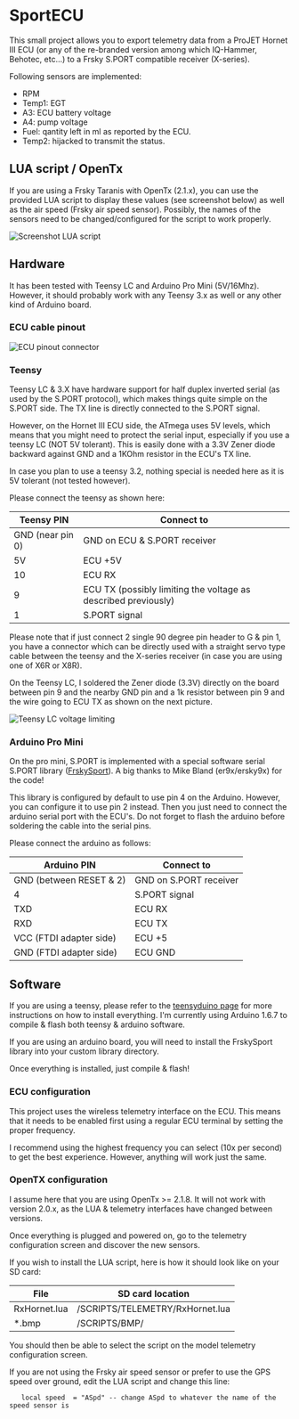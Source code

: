 # SportECU

This small project allows you to export telemetry data from a ProJET Hornet III ECU
(or any of the re-branded version among which IQ-Hammer, Behotec, etc...) to a
Frsky S.PORT compatible receiver (X-series).

Following sensors are implemented:
 - RPM
 - Temp1: EGT
 - A3: ECU battery voltage
 - A4: pump voltage
 - Fuel: qantity left in ml as reported by the ECU.
 - Temp2: hijacked to transmit the status.

## LUA script / OpenTx
If you are using a Frsky Taranis with OpenTx (2.1.x), you can use the provided LUA script
to display these values (see screenshot below) as well as the air speed (Frsky air speed sensor).
Possibly, the names of the sensors need to be changed/configured for the script to work properly.

![Screenshot LUA script](https://github.com/raphaelcoeffic/sport_ecu/blob/master/lua/screenshot.png?raw=true)

## Hardware

It has been tested with Teensy LC and Arduino Pro Mini (5V/16Mhz). However, it should
probably work with any Teensy 3.x as well or any other kind of Arduino board.

### ECU cable pinout

![ECU pinout connector](https://github.com/raphaelcoeffic/sport_ecu/blob/master/doc/ecu_connector_pinout.png?raw=true)

### Teensy

Teensy LC & 3.X have hardware support for half duplex inverted serial (as used by the S.PORT protocol),
which makes things quite simple on the S.PORT side. The TX line is directly connected to the S.PORT signal.

However, on the Hornet III ECU side, the ATmega uses 5V levels, which means that you might need to protect
the serial input, especially if you use a teensy LC (NOT 5V tolerant). This is easily done with a 3.3V Zener
diode backward against GND and a 1KOhm resistor in the ECU's TX line.

In case you plan to use a teensy 3.2, nothing special is needed here as it is 5V tolerant (not tested however).

Please connect the teensy as shown here:

| Teensy PIN        | Connect to                    |
| ----------------- | ----------------------------- |
| GND (near pin 0)  | GND on ECU & S.PORT receiver  |
| 5V                | ECU +5V                       |
| 10                | ECU RX                        |
| 9                 | ECU TX (possibly limiting the voltage as described previously) |
| 1                 | S.PORT signal                 |

Please note that if just connect 2 single 90 degree pin header to G & pin 1, you have a connector 
which can be directly used with a straight servo type cable between the teensy and the X-series 
receiver (in case you are using one of X6R or X8R).

On the Teensy LC, I soldered the Zener diode (3.3V) directly on the board between pin 9 and the 
nearby GND pin and a 1k resistor between pin 9 and the wire going to ECU TX as shown on the next picture.

![Teensy LC voltage limiting](https://github.com/raphaelcoeffic/sport_ecu/blob/master/doc/teensy_lc_voltage_limiting.png?raw=true)

### Arduino Pro Mini

On the pro mini, S.PORT is implemented with a special software serial S.PORT library 
([FrskySport](https://github.com/raphaelcoeffic/FrskySport)). A big thanks to Mike Bland (er9x/ersky9x) for the code!

This library is configured by default to use pin 4 on the Arduino. However, you can configure it to use pin 2 instead.
Then you just need to connect the arduino serial port with the ECU's. Do not forget to flash the arduino before soldering
the cable into the serial pins.

Please connect the arduino as follows:

| Arduino PIN             | Connect to              |
| ----------------------- | ----------------------- |
| GND (between RESET & 2) | GND on S.PORT receiver  |
| 4                       | S.PORT signal           |
| TXD                     | ECU RX                  |
| RXD                     | ECU TX                  |
| VCC (FTDI adapter side) | ECU +5                  |
| GND (FTDI adapter side) | ECU GND                 |


## Software

If you are using a teensy, please refer to the [teensyduino page](https://www.pjrc.com/teensy/td_download.html) for more instructions on how to install everything.
I'm currently using Arduino 1.6.7 to compile & flash both teensy & arduino software.

If you are using an arduino board, you will need to install the FrskySport library into your custom library directory.

Once everything is installed, just compile & flash!

### ECU configuration

This project uses the wireless telemetry interface on the ECU.
This means that it needs to be enabled first using a regular ECU terminal by setting the proper frequency.

I recommend using the highest frequency you can select (10x per second) to get the best experience. However, anything will work just the same.

### OpenTX configuration

I assume here that you are using OpenTx >= 2.1.8. It will not work with version 2.0.x, as the LUA & telemetry interfaces have changed between versions.

Once everything is plugged and powered on, go to the telemetry configuration screen and discover the new sensors.

If you wish to install the LUA script, here is how it should look like on your SD card:

| File          | SD card location                |
| ------------- | ------------------------------- |
| RxHornet.lua  | /SCRIPTS/TELEMETRY/RxHornet.lua |
| *.bmp         | /SCRIPTS/BMP/                   |

You should then be able to select the script on the model telemetry configuration screen.

If you are not using the Frsky air speed sensor or prefer to use the GPS speed over ground, edit the LUA script and change this line:
```
   local speed  = "ASpd" -- change ASpd to whatever the name of the speed sensor is
```
